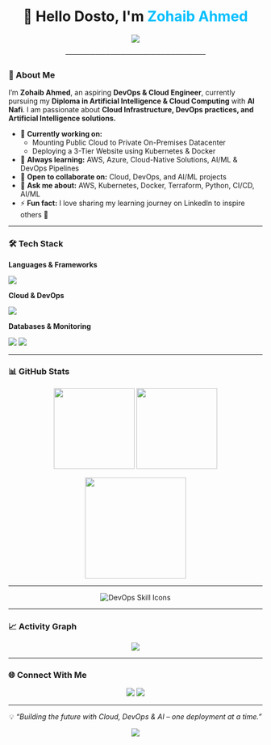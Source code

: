 <!-- PROFILE HEADER -->
<h1 align="center">👋 Hello Dosto, I'm <span style="color:#00BFFF">Zohaib Ahmed</span></h1>




<p align="center">
  <img src="https://readme-typing-svg.herokuapp.com?size=26&duration=3000&color=00FF00&center=true&vCenter=true&lines=AWS+DevOps+Engineer;DevOps+and+Cloud+Enthusiast;1+Year+Experience" />
</p>






<p align="center">────────────────────────────</p>

### 🚀 About Me
I’m **Zohaib Ahmed**, an aspiring **DevOps & Cloud Engineer**, currently pursuing my **Diploma in Artificial Intelligence & Cloud Computing** with **Al Nafi**. I am passionate about **Cloud Infrastructure, DevOps practices, and Artificial Intelligence solutions.**

- 🔭 **Currently working on:**
  - Mounting Public Cloud to Private On-Premises Datacenter
  - Deploying a 3-Tier Website using Kubernetes & Docker
- 🌱 **Always learning:** AWS, Azure, Cloud-Native Solutions, AI/ML & DevOps Pipelines
- 👯 **Open to collaborate on:** Cloud, DevOps, and AI/ML projects
- 💬 **Ask me about:** AWS, Kubernetes, Docker, Terraform, Python, CI/CD, AI/ML
- ⚡ **Fun fact:** I love sharing my learning journey on LinkedIn to inspire others 🚀

---

### 🛠️ Tech Stack

**Languages & Frameworks**
<p>
<img src="https://skillicons.dev/icons?i=python,bash" />
</p>

**Cloud & DevOps**
<p>
<img src="https://skillicons.dev/icons?i=aws,azure,docker,kubernetes,terraform,ansible,github,gitlab,jenkins" />
</p>

**Databases & Monitoring**
<p>
<img src="https://skillicons.dev/icons?i=mysql,postgres,mongodb" /> 
<img src="https://skillicons.dev/icons?i=grafana,prometheus" />
</p>

---

### 📊 GitHub Stats

<p align="center">
<img src="https://github-readme-stats.vercel.app/api?username=zohaibahmed034&show_icons=true&theme=tokyonight" height="160px"/>
<img src="https://github-readme-stats.vercel.app/api/top-langs/?username=zohaibahmed034&layout=compact&theme=tokyonight" height="160px"/>
</p>

<p align="center">
<img src="https://github-readme-streak-stats.herokuapp.com/?user=zohaibahmed034&theme=tokyonight" height="200px"/>
</p>

---
<p align="center">
<!--
1. Customize the 'i=' parameter with the technologies you use.
2. Common DevOps icons include: aws, azure, gcp, kubernetes, docker, terraform, ansible, jenkins, argocd, prometheus, grafana, python, githubactions, gitlab, bash.
-->
<img src="https://www.google.com/search?q=https://skillicons.dev/icons%3Fi%3Daws,kubernetes,docker,terraform,ansible,jenkins,prometheus,grafana,githubactions,python%26theme%3Ddark" alt="DevOps Skill Icons" />
</p>

---

### 📈 Activity Graph
<p align="center">
<img src="https://github-readme-activity-graph.vercel.app/graph?username=zohaibahmed034&theme=tokyo-night" />
</p>

---

### 🌐 Connect With Me
<p align="center">
<a href="https://www.linkedin.com/in/zuhaibahmed034"><img src="https://skillicons.dev/icons?i=linkedin"/></a>
<a href="mailto:zuhaibahmed034@gmail.com"><img src="https://skillicons.dev/icons?i=gmail"/></a>
</p>

---

<p align="center">💡 <i>“Building the future with Cloud, DevOps & AI – one deployment at a time.”</i></p>

<p align="center">
<img src="https://komarev.com/ghpvc/?username=zohaibahmed034&label=Profile+Views&color=blue" />
</p>
